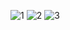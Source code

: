 ![1](https://user-images.githubusercontent.com/90953713/137843241-8b97937a-7426-4c7b-bf82-30cda5cc061f.png)
![2](https://user-images.githubusercontent.com/90953713/137843249-d8f9ff9b-468b-474d-a98c-8831471c8da7.jpg)
![3](https://user-images.githubusercontent.com/90953713/137843260-8faee320-816a-4005-ad7a-9fc2f51cba63.png)
